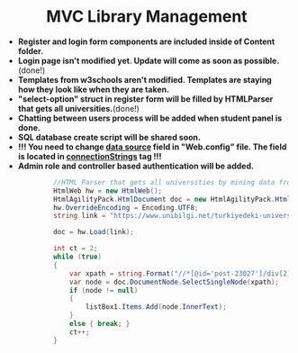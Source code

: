 <div><h1 align="center">MVC Library Management</h1></div>

- **Register and login form components are included inside of Content folder.**
- **Login page isn't modified yet. Update will come as soon as possible.**(done!)
- **Templates from w3schools aren't modified. Templates are staying how they look like when they are taken.**
- **"select-option" struct in register form will be filled by HTMLParser that gets all universities.**(done!)
- **Chatting between users process will be added when student panel is done.**
- **SQL database create script will be shared soon.**
- **!!! You need to change <ins>data source</ins> field in "Web.config" file. The field is located in <ins> connectionStrings</ins> tag !!!**
- **Admin role and controller based authentication will be added.**
```csharp
            //HTML Parser that gets all universities by mining data from given URL.
            HtmlWeb hw = new HtmlWeb();
            HtmlAgilityPack.HtmlDocument doc = new HtmlAgilityPack.HtmlDocument();
            hw.OverrideEncoding = Encoding.UTF8;
            string link = "https://www.unibilgi.net/turkiyedeki-universitelerin-listesi/";

            doc = hw.Load(link);

            int ct = 2;
            while (true)
            {
                var xpath = string.Format("//*[@id='post-23027']/div[2]/table[1]/tbody/tr[{0}]/td[2]", ct);
                var node = doc.DocumentNode.SelectSingleNode(xpath);
                if (node != null)
                {
                    listBox1.Items.Add(node.InnerText);
                }
                else { break; }
                ct++;
            }
```
